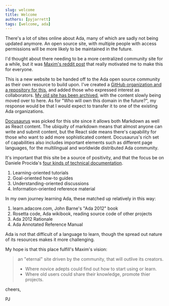 ```yaml
---
slug: welcome
title: Welcome
authors: [pyjarrett]
tags: [welcome, ada]
---
```


There's a lot of sites online about Ada, many of which are sadly not being
updated anymore.  An open source site, with multiple people with access
permissions will be more likely to be maintained in the future.

I'd thought about there needing to be a more centralized community site for a
while, but it was [Maxim's reddit post](https://www.reddit.com/r/ada/comments/wx9zp1/yet_another_ada_web_site/)
that really motivated me to make this for everyone.

This is a new website to be handed off to the Ada open source community
as their own resource to build upon. I've created a
[GitHub organization and a repository for this](https://github.com/ada-lang-io/ada-lang-io),
and added those who expressed interest as collaborators.
[My old site has been archived](https://github.com/pyjarrett/programming-with-ada),
with the content slowly being moved over to here.  As for "Who will own this
domain in the future?", my response would be that I would expect to transfer
it to one of the existing Ada organizations.

[Docusaurus](https://docusaurus.io/) was picked for this site since it allows both
Markdown as well as React content.  The ubiquity of markdown means that almost anyone
can write and submit content, but the React side means there's capability for those
who want to add more sophisticated content.  Docusaurus's rich set of capabilities
also includes important elements such as different page languages, for the
multilingual and worldwide distributed Ada community.

It's important that this site be a source of positivity, and that the focus be
on Daniele Procida's [four kinds of technical documentation](https://www.writethedocs.oorg/videos/eu/2017/the-four-kinds-of-documentation-and-why-you-need-to-understand-what-they-are-daniele-procida/).

1. Learning-oriented tutorials
2. Goal-oriented how-to guides
3. Understanding-oriented discussions
4. Information-oriented reference material

In my own journey learning Ada, these matched up relatively in this way:

1. learn.adacore.com, John Barne's "Ada 2012" book
2. Rosetta code, Ada wikibook, reading source code of other projects
3. Ada 2012 Rationale
4. Ada Annotated Reference Manual

Ada is not that difficult of a language to learn, though the spread out nature 
of its resources makes it more challenging.

My hope is that this place fulfill's Maxim's vision: 

> an "eternal" site driven by the community, that will outlive its creators.
>
> - Where novice adepts could find out how to start using or learn.
> - Where old users could share their knowledge, promote thier projects.

cheers,

PJ